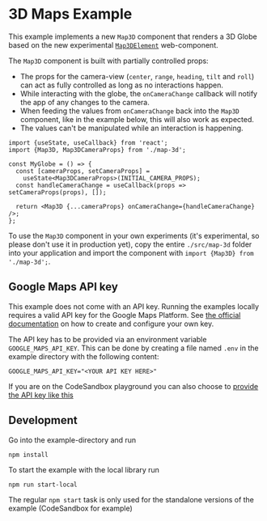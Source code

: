 # 3D Maps Example

This example implements a new `Map3D` component that renders
a 3D Globe based on the new experimental [`Map3DElement`][gmp-map3d-overview]
web-component.

The `Map3D` component is built with partially controlled props:

- The props for the camera-view (`center`, `range`, `heading`, `tilt` and
  `roll`) can act as fully controlled as long as no interactions happen.
- While interacting with the globe, the `onCameraChange` callback will notify
  the app of any changes to the camera.
- When feeding the values from `onCameraChange` back into the `Map3D`
  component, like in the example below, this will also work as expected.
- The values can't be manipulated while an interaction is happening.

```tsx
import {useState, useCallback} from 'react';
import {Map3D, Map3DCameraProps} from './map-3d';

const MyGlobe = () => {
  const [cameraProps, setCameraProps] =
    useState<Map3DCameraProps>(INITIAL_CAMERA_PROPS);
  const handleCameraChange = useCallback(props => setCameraProps(props), []);

  return <Map3D {...cameraProps} onCameraChange={handleCameraChange} />;
};
```

To use the `Map3D` component in your own experiments (it's experimental, so
please don't use it in production yet), copy the entire `./src/map-3d`
folder into your application and import the component with
`import {Map3D} from './map-3d';`.

[gmp-map3d-overview]: https://developers.google.com/maps/documentation/javascript/3d-maps-overview

## Google Maps API key

This example does not come with an API key. Running the examples locally requires a valid API key for the Google Maps Platform.
See [the official documentation][get-api-key] on how to create and configure your own key.

The API key has to be provided via an environment variable `GOOGLE_MAPS_API_KEY`. This can be done by creating a
file named `.env` in the example directory with the following content:

```shell title=".env"
GOOGLE_MAPS_API_KEY="<YOUR API KEY HERE>"
```

If you are on the CodeSandbox playground you can also choose to [provide the API key like this](https://codesandbox.io/docs/learn/environment/secrets)

## Development

Go into the example-directory and run

```shell
npm install
```

To start the example with the local library run

```shell
npm run start-local
```

The regular `npm start` task is only used for the standalone versions of the example (CodeSandbox for example)

[get-api-key]: https://developers.google.com/maps/documentation/javascript/get-api-key
